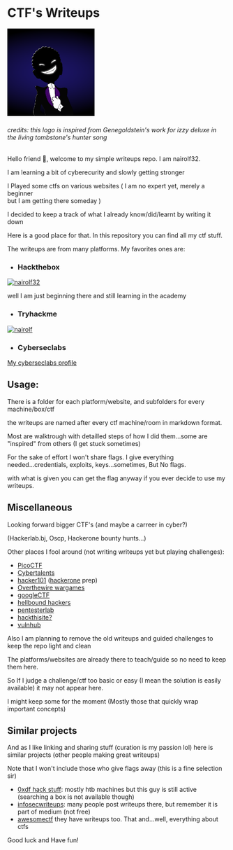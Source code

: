 # CTF's Writeups

<img src="pictures/dark_logo.png" alt="logo" width="200" height="200">

###### *credits: this logo is inspired from Genegoldstein's work for izzy deluxe in the living tombstone's hunter song*

Hello friend 🤖, welcome to my simple writeups repo. I am nairolf32. 

I am learning a bit of cyberecurity and slowly getting stronger 

I Played some ctfs on various websites ( I am no expert yet, merely a beginner  
but I am getting there someday )

I decided to keep a track of what I already know/did/learnt by writing it down 

Here is a good place for that. In this repository you can find all my ctf stuff. 

The writeups are from many platforms. My favorites ones are:

- ### Hackthebox

[![nairolf32](https://www.hackthebox.eu/badge/image/607474)](https://app.hackthebox.com/profile/607474)

 well I am just beginning there and still learning in the academy

- ### Tryhackme

[![nairolf](https://tryhackme-badges.s3.amazonaws.com/nairolf.png)](https://tryhackme.com/p/nairolf)

- ### Cyberseclabs

[My cyberseclabs profile](https://www.cyberseclabs.co.uk/profile)

## Usage:

There is a folder for each platform/website, and subfolders for every machine/box/ctf 

the writeups are named after every ctf machine/room in markdown format.

Most are walktrough with detailled steps of how I did them...some are "inspired" from
others (I get stuck sometimes)

For the sake of effort I won't share flags. I give everything needed...credentials, exploits, keys...sometimes, But No flags.

with what is given you can get the flag anyway if you ever decide to use my writeups.

## Miscellaneous

Looking forward bigger CTF's (and maybe a carreer in cyber?)

(Hackerlab.bj, Oscp, Hackerone bounty hunts...)

Other places I fool around (not writing writeups yet but playing challenges):

- [PicoCTF](https://play.picoctf.org/users/nairolf32)
- [Cybertalents](https://cybertalents.com/members/nairolf32/profile)
- [hacker101](https://ctf.hacker101.com/) ([hackerone](https://hackerone.com/nairolf?type=user) prep)
- [Overthewire wargames](https://overthewire.org/wargames/)
- [googleCTF](https://capturetheflag.withgoogle.com/beginners-quest)
- [hellbound hackers](https://hbh.sh/user/nairolf32)
- [pentesterlab](https://pentesterlab.com)
- [hackthisite?](https://www.hackthissite.org/user/view/nairolf32/)
- [vulnhub](https://www.vulnhub.com/)


Also I am planning to remove the old writeups and guided challenges to keep the repo light and clean

The platforms/websites are already there to teach/guide so no need to keep them here.

So If I judge a challenge/ctf too basic or easy (I mean the solution is easily available) it may not appear here.

I might keep some for the moment (Mostly those that quickly wrap important concepts)

## Similar projects

And as I like linking and sharing stuff (curation is my passion lol) here is similar projects (other people making great writeups)

Note that I won't include those who give flags away (this is a fine selection sir)

- [0xdf hack stuff](https://0xdf.gitlab.io/): mostly htb machines but this guy is still active (searching a box is not available though)
- [infosecwriteups](https://infosecwriteups.com/): many people post writeups there, but remember it is part of medium (not free)
- [awesomectf](https://c4pr1c3.github.io/awesome-ctf/) they have writeups too. That and...well, everything about ctfs

Good luck and Have fun!
